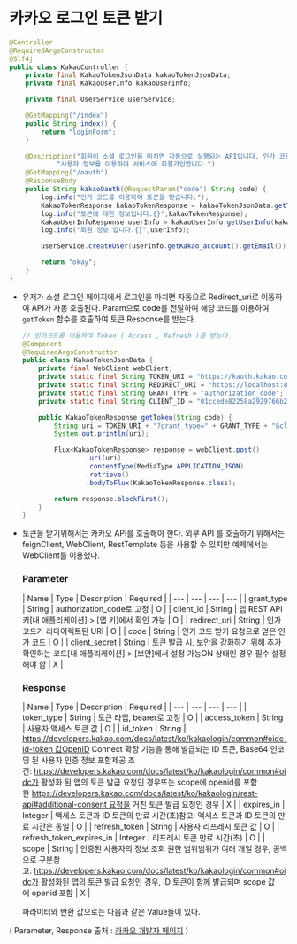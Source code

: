 # 카카오 로그인 토큰 받기

```java
@Controller
@RequiredArgsConstructor
@Slf4j
public class KakaoController {
    private final KakaoTokenJsonData kakaoTokenJsonData;
    private final KakaoUserInfo kakaoUserInfo;

    private final UserService userService;

    @GetMapping("/index")
    public String index() {
        return "loginForm";
    }

    @Description("회원이 소셜 로그인을 마치면 자동으로 실행되는 API입니다. 인가 코드를 이용해 토큰을 받고, 해당 토큰으로 사용자 정보를 조회합니다." +
            "사용자 정보를 이용하여 서비스에 회원가입합니다.")
    @GetMapping("/oauth")
    @ResponseBody
    public String kakaoOauth(@RequestParam("code") String code) {
        log.info("인가 코드를 이용하여 토큰을 받습니다.");
        KakaoTokenResponse kakaoTokenResponse = kakaoTokenJsonData.getToken(code);
        log.info("토큰에 대한 정보입니다.{}",kakaoTokenResponse);
        KakaoUserInfoResponse userInfo = kakaoUserInfo.getUserInfo(kakaoTokenResponse.getAccess_token());
        log.info("회원 정보 입니다.{}",userInfo);

        userService.createUser(userInfo.getKakao_account().getEmail());

        return "okay";
    }
}
```

- 유저가 소셜 로그인 페이지에서 로그인을 마치면 자동으로 Redirect_uri로 이동하여 API가 자동 호출된다. Param으로 code를 전달하여 해당 코드를 이용하여 `getToken` 함수를 호출하여 토큰 Response를 받는다.

    ```java
    // 인가코드를 이용하여 Token ( Access , Refresh )를 받는다.
    @Component
    @RequiredArgsConstructor
    public class KakaoTokenJsonData {
        private final WebClient webClient;
        private static final String TOKEN_URI = "https://kauth.kakao.com/oauth/token";
        private static final String REDIRECT_URI = "https://localhost:8080/oauth";
        private static final String GRANT_TYPE = "authorization_code";
        private static final String CLIENT_ID = "01ccede82258a2929766b26644beed99";
    
        public KakaoTokenResponse getToken(String code) {
            String uri = TOKEN_URI + "?grant_type=" + GRANT_TYPE + "&client_id=" + CLIENT_ID + "&redirect_uri=" + REDIRECT_URI + "&code=" + code;
            System.out.println(uri);
    
            Flux<KakaoTokenResponse> response = webClient.post()
                    .uri(uri)
                    .contentType(MediaType.APPLICATION_JSON)
                    .retrieve()
                    .bodyToFlux(KakaoTokenResponse.class);
    
            return response.blockFirst();
        }
    }
    ```

- 토큰을 받기위해서는 카카오 API를 호출해야 한다. 외부 API 를 호출하기 위해서는 feignClient, WebClient, RestTemplate 등을 사용할 수 있지만 예제에서는 WebClient를 이용했다.

  ### Parameter

  | Name | Type | Description | Required |
      | --- | --- | --- | --- |
  | grant_type | String | authorization_code로 고정 | O |
  | client_id | String | 앱 REST API 키[내 애플리케이션] > [앱 키]에서 확인 가능 | O |
  | redirect_uri | String | 인가 코드가 리다이렉트된 URI | O |
  | code | String | 인가 코드 받기 요청으로 얻은 인가 코드 | O |
  | client_secret | String | 토큰 발급 시, 보안을 강화하기 위해 추가 확인하는 코드[내 애플리케이션] > [보안]에서 설정 가능ON 상태인 경우 필수 설정해야 함 | X |

  ### Response

  | Name | Type | Description | Required |
      | --- | --- | --- | --- |
  | token_type | String | 토큰 타입, bearer로 고정 | O |
  | access_token | String | 사용자 액세스 토큰 값 | O |
  | id_token | String | https://developers.kakao.com/docs/latest/ko/kakaologin/common#oidc-id-token 값OpenID Connect 확장 기능을 통해 발급되는 ID 토큰, Base64 인코딩 된 사용자 인증 정보 포함제공 조건: https://developers.kakao.com/docs/latest/ko/kakaologin/common#oidc가 활성화 된 앱의 토큰 발급 요청인 경우또는 scope에 openid를 포함한 https://developers.kakao.com/docs/latest/ko/kakaologin/rest-api#additional-consent 요청을 거친 토큰 발급 요청인 경우 | X |
  | expires_in | Integer | 액세스 토큰과 ID 토큰의 만료 시간(초)참고: 액세스 토큰과 ID 토큰의 만료 시간은 동일 | O |
  | refresh_token | String | 사용자 리프레시 토큰 값 | O |
  | refresh_token_expires_in | Integer | 리프레시 토큰 만료 시간(초) | O |
  | scope | String | 인증된 사용자의 정보 조회 권한 범위범위가 여러 개일 경우, 공백으로 구분참고: https://developers.kakao.com/docs/latest/ko/kakaologin/common#oidc가 활성화된 앱의 토큰 발급 요청인 경우, ID 토큰이 함께 발급되며 scope 값에 openid 포함 | X |

  파라미터와 반환 값으로는 다음과 같은 Value들이 있다.

( Parameter, Response 출처 : [카카오 개발자 페이지](https://developers.kakao.com/docs/latest/ko/kakaologin/common) )
